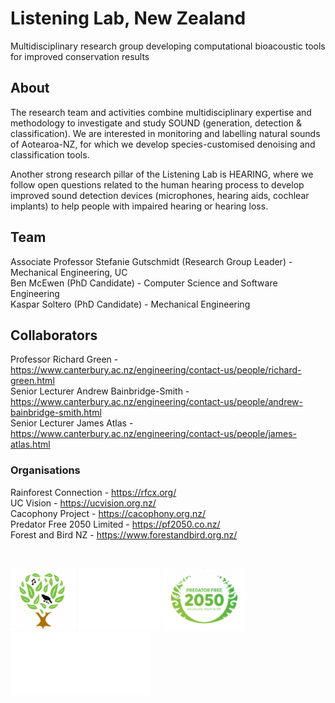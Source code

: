 # Listening Lab, New Zealand
Multidisciplinary research group developing computational bioacoustic tools for improved conservation results

## About
The research team and activities combine multidisciplinary expertise and methodology to investigate and study SOUND (generation, detection & classification). We are interested in monitoring and labelling natural sounds of Aotearoa-NZ, for which we develop species-customised denoising and classification tools. 

Another strong research pillar of the Listening Lab is HEARING, where we follow open questions related to the human hearing process to develop improved sound detection devices (microphones, hearing aids, cochlear implants) to help people with impaired hearing or hearing loss.

## Team
Associate Professor Stefanie Gutschmidt (Research Group Leader) - Mechanical Engineering, UC \
Ben McEwen (PhD Candidate) - Computer Science and Software Engineering \
Kaspar Soltero (PhD Candidate) - Mechanical Engineering 

## Collaborators
Professor Richard Green - <https://www.canterbury.ac.nz/engineering/contact-us/people/richard-green.html> \
Senior Lecturer Andrew Bainbridge-Smith - <https://www.canterbury.ac.nz/engineering/contact-us/people/andrew-bainbridge-smith.html> \
Senior Lecturer James Atlas - <https://www.canterbury.ac.nz/engineering/contact-us/people/james-atlas.html>

### Organisations
Rainforest Connection - <https://rfcx.org/> \
UC Vision - <https://ucvision.org.nz/> \
Cacophony Project - <https://cacophony.org.nz/> \
Predator Free 2050 Limited - <https://pf2050.co.nz/> \
Forest and Bird NZ - <https://www.forestandbird.org.nz/> 

<br>

<p float="left">
  <img src="./profile/assets/Cacophony.png" height="100" />
  <img src="./profile/assets/UC_logo_transparent.png" height="100" /> 
  <img src="./profile/assets/PF2050.png" height="100" />
  <img src="./profile/assets/rfcx.png" height="100" />
</p>
